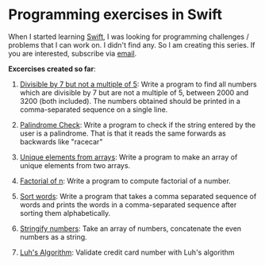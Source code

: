 # Programming exercises in Swift

When I started learning [Swift][1], I was looking for programming challenges / problems that I can work on. I didn't find any. So I am creating this series. If you are interested, subscribe via [email](http://eepurl.com/Lu3cr).

**Excercises created so far**:

1. [Divisible by 7 but not a multiple of 5][2]: Write a program to find all numbers which are divisible by 7 but are not a multiple of 5, between 2000 and 3200 (both included). The numbers obtained should be printed in a comma-separated sequence on a single line.

2. [Palindrome Check][3]: Write a program to check if the string entered by the user is a palindrome. That is that it reads the same forwards as backwards like "racecar"

3. [Unique elements from arrays][4]: Write a program to make an array of unique elements from two arrays.

4. [Factorial of n][5]: Write a program to compute factorial of a number.

5. [Sort words][6]: Write a program that takes a comma separated sequence of words and prints the words in a comma-separated sequence after sorting them alphabetically.

6. [Stringify numbers][7]: Take an array of numbers, concatenate the even numbers as a string.

7. [Luh's Algorithm][8]: Validate credit card number with Luh's algorithm

[1]: https://developer.apple.com/swift/
[2]: http://tech.jjude.com/swift-challenge-001
[3]: http://tech.jjude.com/swift-challenge-002
[4]: http://tech.jjude.com/swift-challenge-003
[5]: http://tech.jjude.com/swift-challenge-004
[6]: http://tech.jjude.com/swift-challenge-005
[7]: http://tech.jjude.com/swift-challenge-006
[8]: http://tech.jjude.com/swift-challenge-007